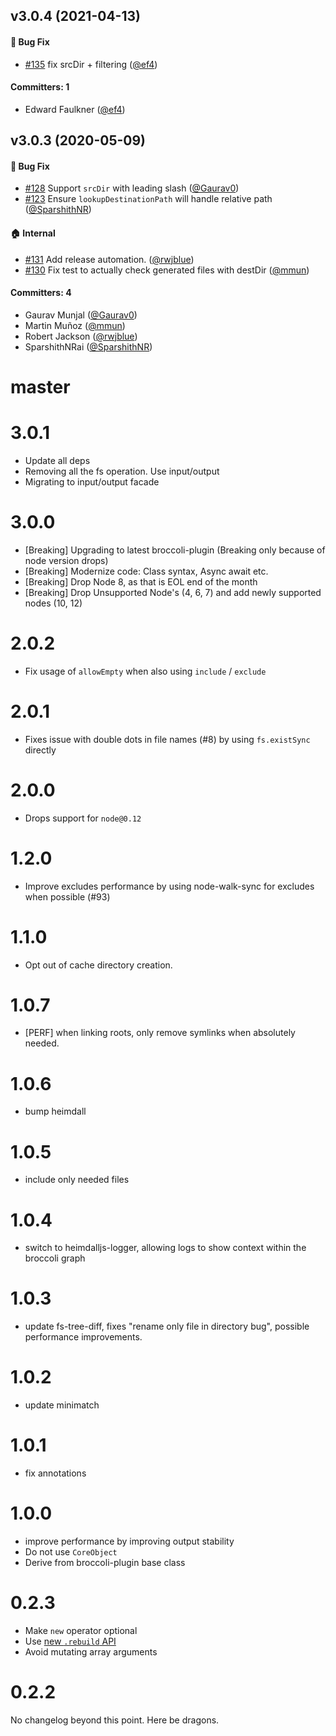 ## v3.0.4 (2021-04-13)

#### :bug: Bug Fix
* [#135](https://github.com/broccolijs/broccoli-funnel/pull/135) fix srcDir + filtering ([@ef4](https://github.com/ef4))

#### Committers: 1
- Edward Faulkner ([@ef4](https://github.com/ef4))


## v3.0.3 (2020-05-09)

#### :bug: Bug Fix
* [#128](https://github.com/broccolijs/broccoli-funnel/pull/128) Support `srcDir` with leading slash ([@Gaurav0](https://github.com/Gaurav0))
* [#123](https://github.com/broccolijs/broccoli-funnel/pull/123) Ensure `lookupDestinationPath` will handle relative path ([@SparshithNR](https://github.com/SparshithNR))

#### :house: Internal
* [#131](https://github.com/broccolijs/broccoli-funnel/pull/131) Add release automation. ([@rwjblue](https://github.com/rwjblue))
* [#130](https://github.com/broccolijs/broccoli-funnel/pull/130) Fix test to actually check generated files with destDir ([@mmun](https://github.com/mmun))

#### Committers: 4
- Gaurav Munjal ([@Gaurav0](https://github.com/Gaurav0))
- Martin Muñoz ([@mmun](https://github.com/mmun))
- Robert Jackson ([@rwjblue](https://github.com/rwjblue))
- SparshithNRai ([@SparshithNR](https://github.com/SparshithNR))


# master

# 3.0.1

- Update all deps
- Removing all the fs operation. Use input/output
- Migrating to input/output facade

# 3.0.0

- [Breaking] Upgrading to latest broccoli-plugin (Breaking only because of node version drops)
- [Breaking] Modernize code: Class syntax, Async await etc.
- [Breaking] Drop Node 8, as that is EOL end of the month
- [Breaking] Drop Unsupported Node's (4, 6, 7) and add newly supported nodes (10, 12)

# 2.0.2

- Fix usage of `allowEmpty` when also using `include` / `exclude`

# 2.0.1

* Fixes issue with double dots in file names (#8) by using `fs.existSync` directly

# 2.0.0

* Drops support for `node@0.12`

# 1.2.0

* Improve excludes performance by using node-walk-sync for excludes when possible (#93)

# 1.1.0

* Opt out of cache directory creation.

# 1.0.7

* [PERF] when linking roots, only remove symlinks when absolutely needed.

# 1.0.6

* bump heimdall

# 1.0.5

* include only needed files

# 1.0.4

* switch to heimdalljs-logger, allowing logs to show context within the broccoli
  graph

# 1.0.3

* update fs-tree-diff, fixes "rename only file in directory bug", possible performance improvements.

# 1.0.2

* update minimatch

# 1.0.1

* fix annotations

# 1.0.0

* improve performance by improving output stability
* Do not use `CoreObject`
* Derive from broccoli-plugin base class

# 0.2.3

* Make `new` operator optional
* Use [new `.rebuild` API](https://github.com/broccolijs/broccoli/blob/master/docs/new-rebuild-api.md)
* Avoid mutating array arguments

# 0.2.2

No changelog beyond this point. Here be dragons.
